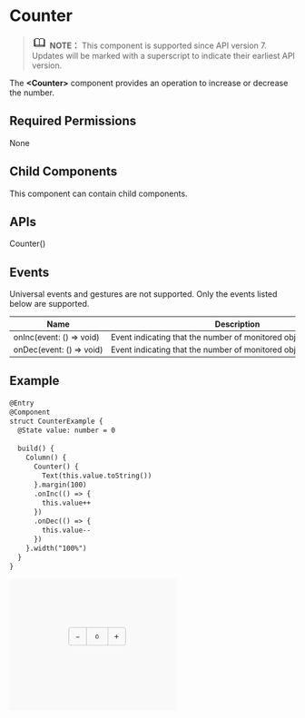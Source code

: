 # Counter


> ![icon-note.gif](public_sys-resources/icon-note.gif) **NOTE：**
> This component is supported since API version 7. Updates will be marked with a superscript to indicate their earliest API version.


The **&lt;Counter&gt;** component provides an operation to increase or decrease the number.


## Required Permissions

None


## Child Components

This component can contain child components.


## APIs

Counter()


## Events

Universal events and gestures are not supported. Only the events listed below are supported.

  | Name | Description | 
| -------- | -------- |
| onInc(event:&nbsp;()&nbsp;=&gt;&nbsp;void) | Event&nbsp;indicating&nbsp;that&nbsp;the&nbsp;number&nbsp;of&nbsp;monitored&nbsp;objects&nbsp;is&nbsp;increased. | 
| onDec(event:&nbsp;()&nbsp;=&gt;&nbsp;void) | Event&nbsp;indicating&nbsp;that&nbsp;the&nbsp;number&nbsp;of&nbsp;monitored&nbsp;objects&nbsp;is&nbsp;decreased. | 


## Example


```
@Entry
@Component
struct CounterExample {
  @State value: number = 0

  build() {
    Column() {
      Counter() {
        Text(this.value.toString())
      }.margin(100)
      .onInc(() => {
        this.value++
      })
      .onDec(() => {
        this.value--
      })
    }.width("100%")
  }
}
```

![en-us_image_0000001212378424](figures/en-us_image_0000001212378424.gif)
